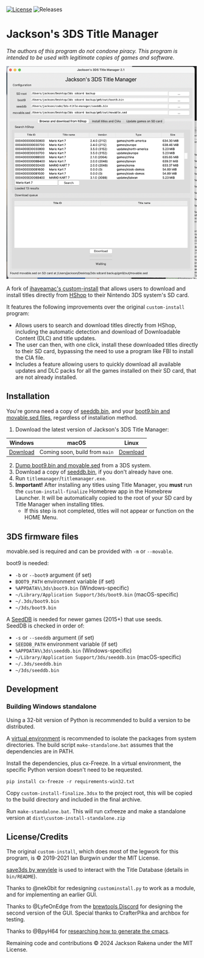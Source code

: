 [![License](https://img.shields.io/badge/License-MIT-blue.svg)]() ![Releases](https://img.shields.io/github/downloads/ihaveamac/custom-install/total.svg)

# Jackson's 3DS Title Manager
*The authors of this program do not condone piracy. This program is intended to be used with legitimate copies of games and software.*

<img src="image-3.png" style="max-width: 500px" />

A fork of [ihaveamac's custom-install](https://github.com/ihaveamac/custom-install) that allows users to download and install titles directly from [HShop](https://hshop.erista.me/) to their Nintendo 3DS system's SD card.

It features the following improvements over the original `custom-install` program:
- Allows users to search and download titles directly from HShop, including the automatic detection and download of Downloadable Content (DLC) and title updates.
- The user can then, with one click, install these downloaded titles directly to their SD card, bypassing the need to use a program like FBI to install the CIA file.
- Includes a feature allowing users to quickly download all available updates and DLC packs for all the games installed on their SD card, that are not already installed.


## Installation
You're gonna need a copy of [seeddb.bin](https://github.com/ihaveamac/3DS-rom-tools/wiki/SeedDB-list), and your [boot9.bin and movable.sed files](https://ihaveamac.github.io/dump.html), regardless of installation method.

1. Download the latest version of Jackson's 3DS Title Manager:  
  
| Windows | macOS | Linux |
| ------- | ----- | ----- |
| [Download](https://nightly.link/jacksonrakena/3ds-title-manager/workflows/build-package/main/app-win.zip) | Coming soon, build from `main` | [Download](https://nightly.link/jacksonrakena/3ds-title-manager/workflows/build-package/main/app-linux.zip)

2. [Dump boot9.bin and movable.sed](https://ihaveamac.github.io/dump.html) from a 3DS system.
3. Download a copy of [seeddb.bin](https://github.com/ihaveamac/3DS-rom-tools/wiki/SeedDB-list), if you don't already have one.
4. Run `titlemanager`/`titlemanager.exe`.
5. **Important!** After installing any titles using Title Manager, you **must** run the `custom-install-finalize` Homebrew app in the Homebrew Launcher. It will be automatically copied to the root of your SD card by Title Manager when installing titles.
    - If this step is not completed, titles will not appear or function on the HOME Menu.

## 3DS firmware files
movable.sed is required and can be provided with `-m` or `--movable`.

boot9 is needed:
* `-b` or `--boot9` argument (if set)
* `BOOT9_PATH` environment variable (if set)
* `%APPDATA%\3ds\boot9.bin` (Windows-specific)
* `~/Library/Application Support/3ds/boot9.bin` (macOS-specific)
* `~/.3ds/boot9.bin`
* `~/3ds/boot9.bin`

A [SeedDB](https://github.com/ihaveamac/3DS-rom-tools/wiki/SeedDB-list) is needed for newer games (2015+) that use seeds.  
SeedDB is checked in order of:
* `-s` or `--seeddb` argument (if set)
* `SEEDDB_PATH` environment variable (if set)
* `%APPDATA%\3ds\seeddb.bin` (Windows-specific)
* `~/Library/Application Support/3ds/seeddb.bin` (macOS-specific)
* `~/.3ds/seeddb.bin`
* `~/3ds/seeddb.bin`


## Development

### Building Windows standalone

Using a 32-bit version of Python is recommended to build a version to be distributed.

A [virtual environment](https://packaging.python.org/guides/installing-using-pip-and-virtual-environments/#creating-a-virtual-environment) is recommended to isolate the packages from system directories. The build script `make-standalone.bat` assumes that the dependencies are in PATH.

Install the dependencies, plus cx-Freeze. In a virtual environment, the specific Python version doesn't need to be requested.
```batch
pip install cx-freeze -r requirements-win32.txt
```

Copy `custom-install-finalize.3dsx` to the project root, this will be copied to the build directory and included in the final archive.

Run `make-standalone.bat`. This will run cxfreeze and make a standalone version at `dist\custom-install-standalone.zip`

## License/Credits
The original `custom-install`, which does most of the legwork for this program, is &copy; 2019-2021 Ian Burgwin under the MIT License.

[save3ds by wwylele](https://github.com/wwylele/save3ds) is used to interact with the Title Database (details in `bin/README`).

Thanks to @nek0bit for redesigning `custominstall.py` to work as a module, and for implementing an earlier GUI.

Thanks to @LyfeOnEdge from the [brewtools Discord](https://brewtools.dev) for designing the second version of the GUI. Special thanks to CrafterPika and archbox for testing.

Thanks to @BpyH64 for [researching how to generate the cmacs](https://github.com/d0k3/GodMode9/issues/340#issuecomment-487916606).

Remaining code and contributions &copy; 2024 Jackson Rakena under the MIT License.